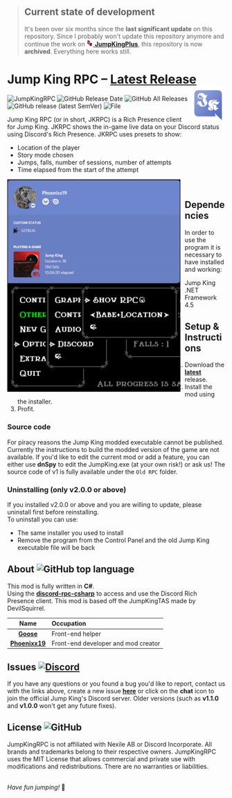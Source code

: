 > ## Current state of development
> It's been over six months since the **last significant update** on this repository. Since I probably won't update this repository anymore and continue the work on [<img src="https://raw.githubusercontent.com/Phoenixx19/JumpKingPlus/www/images/jkpluslogo.png" height="15"/> **JumpKingPlus**](https://github.com/Phoenixx19/JumpKingPlus), this repository is now **archived**. Everything here works still.

# Jump King RPC – [Latest Release](https://github.com/Phoenixx19/JumpKingRPC/releases/latest) <img src ="https://raw.githubusercontent.com/Phoenixx19/JumpKingRPC/master/Old%20RPC/Customizable/jklogo.png" width="80px" alt="jkrpc logo" align ="right">

![JumpKingRPC](https://img.shields.io/badge/Jump%20King-Discord%20RPC-red)
![GitHub Release Date](https://img.shields.io/github/release-date/Phoenixx19/JumpKingRPC)
![GitHub All Releases](https://img.shields.io/github/downloads/Phoenixx19/JumpKingRPC/total)
![GitHub release (latest SemVer)](https://img.shields.io/github/v/release/Phoenixx19/JumpKingRPC)
![File](https://img.shields.io/badge/file-.dll-blue)

Jump King RPC (or in short, JKRPC) is a Rich Presence client for Jump King. JKRPC shows the in-game live data on your Discord status using Discord's Rich Presence. JKRPC uses presets to show:
- Location of the player
- Story mode chosen
- Jumps, falls, number of sessions, number of attempts
- Time elapsed from the start of the attempt

<img src="https://raw.githubusercontent.com/Phoenixx19/JumpKingRPC/master/Old%20RPC/Customizable/discord.gif" style="float:left; margin-right:10px;" width="400" />&ensp;<img src="https://raw.githubusercontent.com/Phoenixx19/JumpKingRPC/master/Old%20RPC/Customizable/rpc22.png" style="float:left; margin-right:10px;" width="400" />

## Dependencies
In order to use the program it is necessary to have installed and working:
- Jump King
- .NET Framework 4.5

## Setup & Instructions
1. Download the [**latest**](https://github.com/Phoenixx19/JumpKingRPC/releases/latest) release.
2. Install the mod using the installer.
3. Profit.

### Source code
For piracy reasons the Jump King modded executable cannot be published. Currently the instructions to build the modded version of the game are not available.
If you'd like to edit the current mod or add a feature, you can either use **dnSpy** to edit the JumpKing.exe (at your own risk!) or ask us!
The source code of v1 is fully available under the `Old RPC` folder.

### Uninstalling (only v2.0.0 or above)
If you installed v2.0.0 or above and you are willing to update, please uninstall first before reinstalling. <br>
To uninstall you can use:
- The same installer you used to install
- Remove the program from the Control Panel and the old Jump King executable file will be back

## About ![GitHub top language](https://img.shields.io/github/languages/top/Phoenixx19/JumpKingRPC)
This mod is fully written in **C#**.
<br>Using the [**discord-rpc-csharp**](https://github.com/Lachee/discord-rpc-csharp) to access and use the Discord Rich Presence client.
This mod is based off the JumpKingTAS made by DevilSquirrel.

|Name|Occupation|
|:---:|:---|
|[**Goose**](https://github.com/Babayagabyte) | Front-end helper |
|[**Phoenixx19**](https://github.com/Phoenixx19) | Front-end developer and mod creator |

## Issues [![Discord](https://img.shields.io/discord/547420017738907657)](http://discord.gg/QhnERYV)
If you have any questions or you found a bug you'd like to report, contact us with the links above, create a new issue [**here**](https://github.com/Phoenixx19/JumpKingRPC/issues/new/choose) or click on the **chat** icon to join the official Jump King's Discord server. Older versions (such as **v1.1.0** and **v1.0.0** won't get any future fixes).

## License ![GitHub](https://img.shields.io/github/license/Phoenixx19/JumpKingRPC)
JumpKingRPC is not affiliated with Nexile AB or Discord Incorporate. All brands and trademarks belong to their respective owners. JumpKingRPC uses the MIT License that allows commercial and private use with modifications and redistributions. There are no warranties or liabilities.

<br>*Have fun jumping!* :crown:
